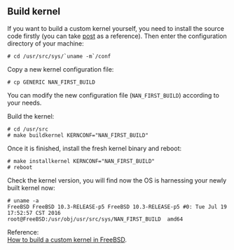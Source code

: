 Build kernel
----
If you want to build a custom kernel yourself, you need to install the source code firstly (you can take [post](../posts/install-source-code.md) as a reference). Then enter the configuration directory of your machine:  

	# cd /usr/src/sys/`uname -m`/conf

Copy a new kernel configuration file:  

	# cp GENERIC NAN_FIRST_BUILD
You can modify the new configuration file (`NAN_FIRST_BUILD`) according to your needs.   

Build the kernel:  

	# cd /usr/src
	# make buildkernel KERNCONF="NAN_FIRST_BUILD"

Once it is finished, install the fresh kernel binary and reboot: 

	# make installkernel KERNCONF="NAN_FIRST_BUILD"
	# reboot

Check the kernel version, you will find now the OS is harnessing your newly built kernel now:  

	# uname -a
	FreeBSD FreeBSD 10.3-RELEASE-p5 FreeBSD 10.3-RELEASE-p5 #0: Tue Jul 19 17:52:57 CST 2016     root@FreeBSD:/usr/obj/usr/src/sys/NAN_FIRST_BUILD  amd64

Reference:  
[How to build a custom kernel in FreeBSD](https://www.youtube.com/watch?v=KVNxaKu11F0).
	

	
	